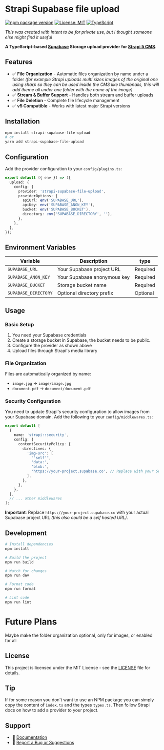 # Strapi Supabase file upload

[![npm package version](https://img.shields.io/npm/v/strapi-supabase-file-upload.svg)](https://www.npmjs.com/package/strapi-supabase-file-upload)
[![License: MIT](https://img.shields.io/badge/License-MIT-yellow.svg)](https://opensource.org/licenses/MIT)
[![TypeScript](https://img.shields.io/badge/TypeScript-5.0-blue.svg)](https://www.typescriptlang.org/)

_This was created with intent to be for private use, but I thought someone else might find it useful_

**A TypeScript-based [Supabase](https://supabase.com/) Storage upload provider for [Strapi 5 CMS](https://strapi.io/).**

## Features

- ✅ **File Organization** - Automatic files organization by name under a folder _(for example Strapi uploads multi sizes images of the original one using sharp so they can be used inside the CMS like thumbnails, this will add theme all under one folder with the name of the image)_
- ✅ **Stream & Buffer Support** - Handles both stream and buffer uploads
- ✅ **File Deletion** - Complete file lifecycle management
- ✅ **v5 Compatible** - Works with latest major Strapi versions

## Installation

```bash
npm install strapi-supabase-file-upload
# or
yarn add strapi-supabase-file-upload
```

## Configuration

Add the provider configuration to your `config/plugins.ts`:

```typescript
export default ({ env }) => ({
  upload: {
    config: {
      provider: 'strapi-supabase-file-upload',
      providerOptions: {
        apiUrl: env('SUPABASE_URL'),
        apiKey: env('SUPABASE_ANON_KEY'),
        bucket: env('SUPABASE_BUCKET'),
        directory: env('SUPABASE_DIRECTORY', ''),
      },
    },
  },
});
```

## Environment Variables

| Variable             | Description                 | type     |
| -------------------- | --------------------------- | -------- |
| `SUPABASE_URL`       | Your Supabase project URL   | Required |
| `SUPABASE_ANON_KEY`  | Your Supabase anonymous key | Required |
| `SUPABASE_BUCKET`    | Storage bucket name         | Required |
| `SUPABASE_DIRECTORY` | Optional directory prefix   | Optional |

## Usage

### Basic Setup

1. You need your Supabase credentials
2. Create a storage bucket in Supabase, the bucket needs to be public.
3. Configure the provider as shown above
4. Upload files through Strapi's media library

### File Organization

Files are automatically organized by name:

- `image.jpg` → `image/image.jpg`
- `document.pdf` → `document/document.pdf`

### Security Configuration

You need to update Strapi's security configuration to allow images from your Supabase domain. Add the following to your `config/middlewares.ts`:

```typescript
export default [
  {
    name: 'strapi::security',
    config: {
      contentSecurityPolicy: {
        directives: {
          'img-src': [
            "'self'",
            'data:',
            'blob:',
            'https://your-project.supabase.co', // Replace with your Supabase URL
          ],
        },
      },
    },
  },
  // ... other middlewares
];
```

**Important**: Replace `https://your-project.supabase.co` with your actual Supabase project URL _(this also could be a self hosted URL)_.

## Development

```bash
# Install dependencies
npm install

# Build the project
npm run build

# Watch for changes
npm run dev

# Format code
npm run format

# Lint code
npm run lint
```

# Future Plans

Maybe make the folder organization optional, only for images, or enabled for all

## License

This project is licensed under the MIT License - see the [LICENSE](LICENSE) file for details.

## Tip

If for some reason you don't want to use an NPM package you can simply copy the content of `index.ts` and the types `types.ts`. Then follow Strapi docs on how to add a provider to your project.

## Support

- 📖 [Documentation](https://github.com/adham-tech/strapi-supabase-file-upload#readme)
- 🐛 [Report a Bug or Suggestions ](https://github.com/adham-tech/strapi-supabase-file-upload/issues)
